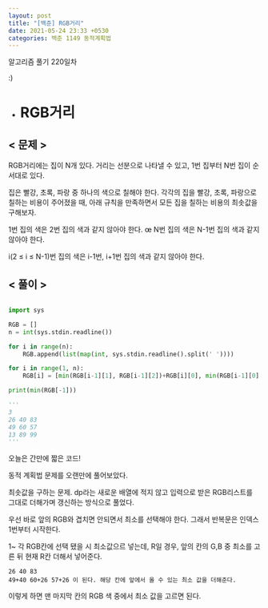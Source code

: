 ```yaml
---
layout: post
title: "[백준] RGB거리"
date: 2021-05-24 23:33 +0530
categories: 백준 1149 동적계획법
---
```


알고리즘 풀기 220일차

:)

- # RGB거리
  >

## < 문제 >

RGB거리에는 집이 N개 있다. 거리는 선분으로 나타낼 수 있고, 1번 집부터 N번 집이 순서대로 있다.

집은 빨강, 초록, 파랑 중 하나의 색으로 칠해야 한다. 각각의 집을 빨강, 초록, 파랑으로 칠하는 비용이 주어졌을 때, 아래 규칙을 만족하면서 모든 집을 칠하는 비용의 최솟값을 구해보자.

1번 집의 색은 2번 집의 색과 같지 않아야 한다.
œ
N번 집의 색은 N-1번 집의 색과 같지 않아야 한다.

i(2 ≤ i ≤ N-1)번 집의 색은 i-1번, i+1번 집의 색과 같지 않아야 한다.

## < 풀이 >

```python

import sys

RGB = []
n = int(sys.stdin.readline())

for i in range(n):
    RGB.append(list(map(int, sys.stdin.readline().split(' '))))

for i in range(1, n):
    RGB[i] = [min(RGB[i-1][1], RGB[i-1][2])+RGB[i][0], min(RGB[i-1][0], RGB[i-1][2])+RGB[i][1], min(RGB[i-1][0], RGB[i-1][1])+RGB[i][2]]

print(min(RGB[-1]))

'''
3
26 40 83
49 60 57
13 89 99
'''

```

오늘은 간만에 짧은 코드!

동적 계획법 문제를 오랜만에 풀어보았다.

최솟값을 구하는 문제. dp라는 새로운 배열에 적지 않고 입력으로 받은 RGB리스트를 그대로 더해가며 갱신하는 방식으로 풀었다.

우선 바로 앞의 RGB와 겹치면 안되면서 최소를 선택해야 한다. 그래서 반복문은 인덱스 1번부터 시작한다.

1~ 각 RGB칸에 선택 됐을 시 최소값으르 넣는데, R일 경우, 앞의 칸의 G,B 중 최소를 고른 뒤 현재 R칸 더해서 넣어준다.

    26 40 83
    49+40 60+26 57+26 이 된다. 해당 칸에 앞에서 올 수 있는 최소 값을 더해준다.

이렇게 하면 맨 마지막 칸의 RGB 색 중에서 최소 값을 고르면 된다.
